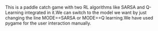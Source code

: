 This is a paddle catch game with two RL algorithms like SARSA and Q-Learning integrated in it.We can switch to the model we want by just changing the line MODE==SARSA or MODE==Q learning.We have used pygame for the user interaction manually.
